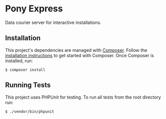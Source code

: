# Pony Express
Data courier server for interactive installations.

## Installation

This project's dependencies are managed with [Composer](https://getcomposer.org). Follow the [installation instructions](https://getcomposer.org/doc/00-intro.md#installation-linux-unix-osx) to get started with Composer. Once Composer is installed, run:

```
$ composer install
```

## Running Tests

This project uses PHPUnit for testing. To run all tests from the root directory run:

```
$ ./vendor/bin/phpunit
```
